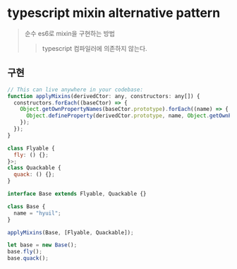 # typescript mixin alternative pattern

> 순수 es6로 mixin을 구현하는 방법
>
> > typescript 컴파일러에 의존하지 않는다.

## 구현

```js
// This can live anywhere in your codebase:
function applyMixins(derivedCtor: any, constructors: any[]) {
  constructors.forEach((baseCtor) => {
    Object.getOwnPropertyNames(baseCtor.prototype).forEach((name) => {
      Object.defineProperty(derivedCtor.prototype, name, Object.getOwnPropertyDescriptor(baseCtor.prototype, name) || Object.create(null));
    });
  });
}
```

```js
class Flyable {
  fly: () {};
}>;
class Quackable {
  quack: () {};
}

interface Base extends Flyable, Quackable {}

class Base {
  name = "hyuil";
}

applyMixins(Base, [Flyable, Quackable]);

let base = new Base();
base.fly();
base.quack();
```
